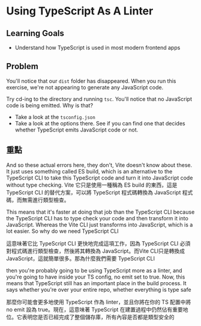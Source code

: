 # Using TypeScript As A Linter

## Learning Goals

- Understand how TypeScript is used in most modern frontend apps

## Problem

You'll notice that our `dist` folder has disappeared. When you run this exercise, we're not appearing to generate any JavaScript code.

Try cd-ing to the directory and running `tsc`. You'll notice that no JavaScript code is being emitted. Why is that?

- Take a look at the `tsconfig.json`
- Take a look at the options there. See if you can find one that decides whether TypeScript emits JavaScript code or not.


## 重點
And so these actual errors here, they don't, Vite doesn't know about these. It just uses something called ES build, which is an alternative to the TypeScript CLI to take this TypeScript code and turn it into JavaScript code without type checking.
Vite 它只是使用一種稱為 ES build 的東西，這是 TypeScript CLI 的替代方案，可以將 TypeScript 程式碼轉換為 JavaScript 程式碼，而無需進行類型檢查。

This means that it's faster at doing that job than the TypeScript CLI because the TypeScript CLI has to type check your code and then transform it into JavaScript. Whereas the Vite CLI just transforms into JavaScript, which is a lot easier. So why do we need TypeScript CLI

這意味著它比 TypeScript CLI 更快地完成這項工作，因為 TypeScript CLI 必須對程式碼進行類型檢查，然後將其轉換為 JavaScript。而Vite CLI只是轉換成JavaScript，這就簡單很多。那為什麼我們需要 TypeScript CLI

then you're probably going to be using TypeScript more as a linter, and you're going to have inside your TS config, no emit set to true. Now, this means that TypeScript still has an important place in the build process. It says whether you're over your entire repo, whether everything is type safe

那麼你可能會更多地使用 TypeScript 作為 linter，並且你將在你的 TS 配置中將 no emit 設為 true。現在，這意味著 TypeScript 在建置過程中仍然佔有重要地位。它表明您是否已經完成了整個儲存庫，所有內容是否都是類型安全的
